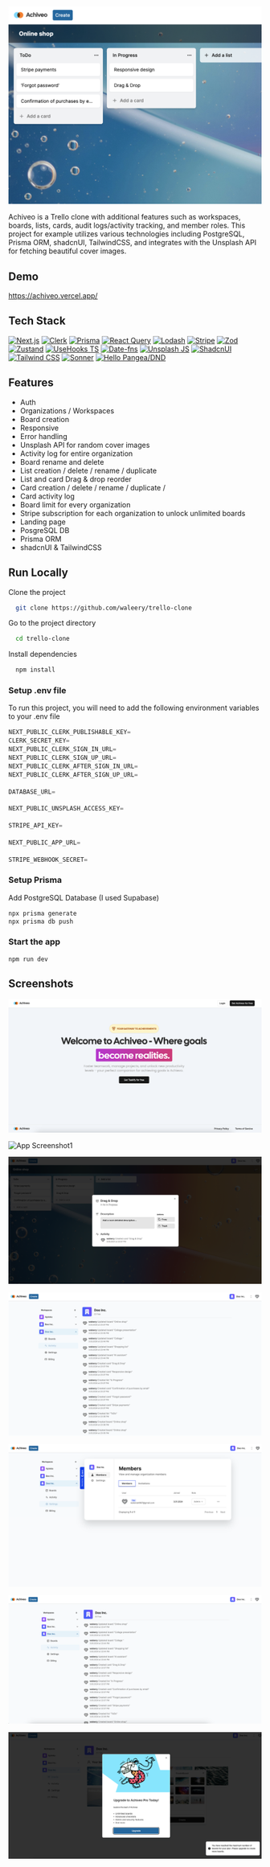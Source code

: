 ![LandingPage](screenshots/ScreenshotBoard.png)

Achiveo is a Trello clone with additional features such as workspaces, boards, lists, cards, audit logs/activity tracking, and member roles. This project for example utilizes various technologies including PostgreSQL, Prisma ORM, shadcnUI, TailwindCSS, and integrates with the Unsplash API for fetching beautiful cover images.

## Demo

https://achiveo.vercel.app/

## Tech Stack


[![Next.js](https://img.shields.io/badge/Next.js-gray.svg?logo=next.js&logoColor=white)](https://nextjs.org/)
[![Clerk](https://img.shields.io/badge/Clerk-grey.svg?logo=clerk)](https://clerk.dev/)
[![Prisma](https://img.shields.io/badge/Prisma-gray.svg?logo=prisma&logoColor=white)](https://www.prisma.io/)
[![React Query](https://img.shields.io/badge/React_Query-gray.svg?logo=reactquery&logoColor=white)](https://react-query.tanstack.com/)
[![Lodash](https://img.shields.io/badge/Lodash-gray.svg?logo=lodash&logoColor=white)](https://lodash.com/)
[![Stripe](https://img.shields.io/badge/Stripe-gray.svg?logo=stripe&logoColor=white)](https://stripe.com/)
[![Zod](https://img.shields.io/badge/Zod-gray.svg?logo=zod)](https://www.npmjs.com/package/zod)
[![Zustand](https://img.shields.io/badge/Zustand-gray.svg)](https://www.npmjs.com/package/zustand)
[![UseHooks TS](https://img.shields.io/badge/UseHooks_TS-gray.svg?logo=typescript&logoColor=white)](https://usehooks-ts.com/)
[![Date-fns](https://img.shields.io/badge/Date_fns-gray.svg?logo=date-fns)](https://date-fns.org/)
[![Unsplash JS](https://img.shields.io/badge/Unsplash_JS-gray.svg?logo=unsplash)](https://github.com/unsplash/unsplash-js)
[![ShadcnUI](https://img.shields.io/badge/ShadcnUI-gray.svg?logo=shadcnui)](https://github.com/shadcnUI)
[![Tailwind CSS](https://img.shields.io/badge/Tailwind_CSS-gray.svg?logo=tailwind-css&logoColor=white)](https://tailwindcss.com/)
[![Sonner](https://img.shields.io/badge/Sonner-gray.svg)](https://github.com/benjick/sonner)
[![Hello Pangea/DND](https://img.shields.io/badge/Hello_Pangea/DND-gray.svg)](https://github.com/hello-pangea/dnd)




## Features

- Auth 
- Organizations / Workspaces
- Board creation
- Responsive
- Error handling
- Unsplash API for random cover images
- Activity log for entire organization
- Board rename and delete
- List creation / delete / rename / duplicate
- List and card Drag & drop reorder
- Card creation / delete / rename / duplicate / 
- Card activity log
- Board limit for every organization
- Stripe subscription for each organization to unlock unlimited boards
- Landing page
- PosgreSQL DB
- Prisma ORM
- shadcnUI & TailwindCSS


## Run Locally

Clone the project

```bash
  git clone https://github.com/waleery/trello-clone
```

Go to the project directory

```bash
  cd trello-clone
```

Install dependencies

```bash
  npm install
```

### Setup .env file

To run this project, you will need to add the following environment variables to your .env file
```js
NEXT_PUBLIC_CLERK_PUBLISHABLE_KEY=
CLERK_SECRET_KEY=
NEXT_PUBLIC_CLERK_SIGN_IN_URL=
NEXT_PUBLIC_CLERK_SIGN_UP_URL=
NEXT_PUBLIC_CLERK_AFTER_SIGN_IN_URL=
NEXT_PUBLIC_CLERK_AFTER_SIGN_UP_URL=

DATABASE_URL=

NEXT_PUBLIC_UNSPLASH_ACCESS_KEY=

STRIPE_API_KEY=

NEXT_PUBLIC_APP_URL=

STRIPE_WEBHOOK_SECRET=
```
### Setup Prisma

Add PostgreSQL Database (I used Supabase)

```shell
npx prisma generate
npx prisma db push

```

### Start the app

```shell
npm run dev
```


## Screenshots

![LandingBoard Screenshot](/screenshots/LandingPage.png?text=LandingBoard+Screenshot)

![App Screenshot1](/screenshots/Screenshot1.png.png?text=App+Screenshot1)

![App Screenshot2](/screenshots/Screenshot2.png?text=App+Screenshot2)

![App Screenshot3](/screenshots/Screenshot3.png?text=App+Screenshot3)

![App Screenshot4](/screenshots/Screenshot4.png?text=App+Screenshot4)

![App Screenshot5](/screenshots/Screenshot5.png?text=App+Screenshot5)

![App Screenshot6](/screenshots/Screenshot6.png?text=App+Screenshot6)

